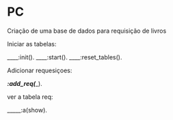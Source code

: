 # PC
Criação de uma base de dados para requisição de livros


Iniciar as tabelas:


____:init().
____:start().
____:reset_tables().

Adicionar requesiçoes:


_____:add_req(______).

ver a tabela req:


_____:a(show).
